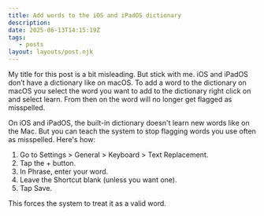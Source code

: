```yaml
---
title: Add words to the iOS and iPadOS dictionary  
description:
date: 2025-06-13T14:15:19Z
tags:
   - posts
layout: layouts/post.njk
---
```


My title for this post is a bit misleading. But stick with me. iOS and iPadOS don’t have a dictionary like on macOS. To add a word to the dictionary on macOS you select the word you want to add to the dictionary right click on and select learn. From then on the word will no longer get flagged as misspelled.

On iOS and iPadOS, the built-in dictionary doesn't learn new words like on the Mac. But you can teach the system to stop flagging words you use often as misspelled. Here's how:

1. Go to Settings > General > Keyboard > Text Replacement.
2. Tap the + button.
3. In Phrase, enter your word.
4. Leave the Shortcut blank (unless you want one).
5. Tap Save.

This forces the system to treat it as a valid word.
